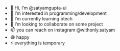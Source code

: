 - 👋 Hi, I’m @satyamgupta-ui
- 👀 I’m interested in programming/development
- 🌱 I’m currently learning btech
- 💞️ I’m looking to collaborate on some project
- 📫 you can reach on instagram @withonly.satyam  
- 😄 happy
- ⚡ everything is temporary

